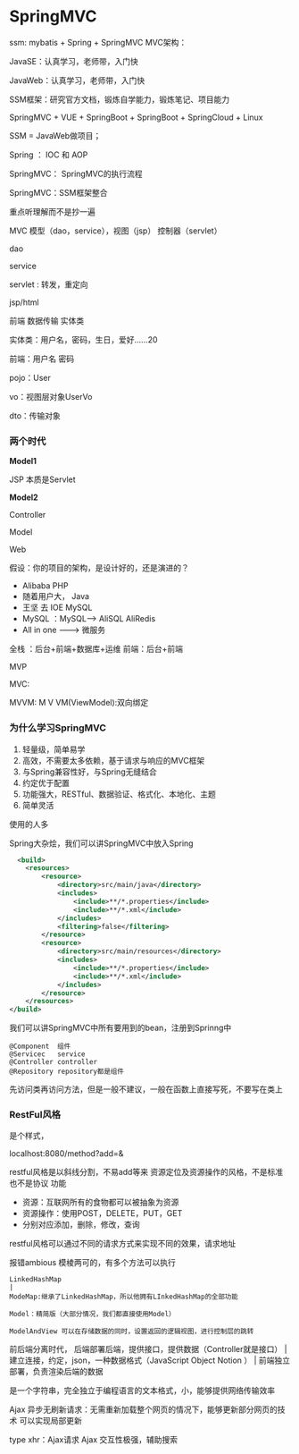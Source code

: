 # SpringMVC

ssm: mybatis + Spring + SpringMVC	MVC架构：

JavaSE：认真学习，老师带，入门快

JavaWeb：认真学习，老师带，入门快

SSM框架：研究官方文档，锻炼自学能力，锻炼笔记、项目能力



SpringMVC + VUE + SpringBoot + SpringBoot + SpringCloud + Linux



SSM = JavaWeb做项目；



Spring ： IOC 和 AOP



SpringMVC： SpringMVC的执行流程



SpringMVC：SSM框架整合



重点听理解而不是抄一遍



MVC 模型（dao，service），视图（jsp） 控制器（servlet）



dao

service

servlet	: 转发，重定向

jsp/html



前端 数据传输 实体类

实体类：用户名，密码，生日，爱好……20

前端：用户名 密码



pojo：User

vo：视图层对象UserVo

dto：传输对象



### 两个时代

**Model1**

JSP 本质是Servlet

**Model2**

Controller

Model

Web



假设：你的项目的架构，是设计好的，还是演进的？

- Alibaba PHP
- 随着用户大， Java
- 王坚 去  IOE MySQL
- MySQL ：MySQL--> AliSQL AliRedis
- All in one ---> 微服务


全栈  ：后台+前端+数据库+运维
前端：后台+前端

MVP 

MVC:

MVVM: M V VM(ViewModel):双向绑定 


### 为什么学习SpringMVC
1. 轻量级，简单易学
2. 高效，不需要太多依赖，基于请求与响应的MVC框架
3. 与Spring兼容性好，与Spring无缝结合
4. 约定优于配置
5. 功能强大，RESTful、数据验证、格式化、本地化、主题
6. 简单灵活

使用的人多


Spring大杂烩，我们可以讲SpringMVC中放入Spring

```xml
  <build>
    <resources>
        <resource>
            <directory>src/main/java</directory>
            <includes>
                <include>**/*.properties</include>
                <include>**/*.xml</include>
            </includes>
            <filtering>false</filtering>
        </resource>
        <resource>
            <directory>src/main/resources</directory>
            <includes>
                <include>**/*.properties</include>
                <include>**/*.xml</include>
            </includes>
        </resource>
    </resources>
</build>
```

我们可以讲SpringMVC中所有要用到的bean，注册到Sprinng中
```
@Component  组件
@Servicec   service
@Controller controller
@Repository repository都是组件
```

先访问类再访问方法，但是一般不建议，一般在函数上直接写死，不要写在类上

### RestFul风格
是个样式，

localhost:8080/method?add=&

restful风格是以斜线分割，不易add等来
资源定位及资源操作的风格，不是标准也不是协议
功能
- 资源：互联网所有的食物都可以被抽象为资源
- 资源操作：使用POST，DELETE，PUT，GET
- 分别对应添加，删除，修改，查询

restful风格可以通过不同的请求方式来实现不同的效果，请求地址

报错ambious 模棱两可的，有多个方法可以执行
```
LinkedHashMap
|
ModeMap:继承了LinkedHashMap，所以他拥有LInkedHashMap的全部功能

Model：精简版（大部分情况，我们都直接使用Model）

ModelAndView 可以在存储数据的同时，设置返回的逻辑视图，进行控制层的跳转
```

前后端分离时代，
后端部署后端，提供接口，提供数据（Controller就是接口）
                |
建立连接，约定，json，一种数据格式（JavaScript Object Notion ）
                |
前端独立部署，负责渲染后端的数据

是一个字符串，完全独立于编程语言的文本格式，小，能够提供网络传输效率



Ajax
异步无刷新请求：无需重新加载整个网页的情况下，能够更新部分网页的技术
可以实现局部更新

type xhr：Ajax请求
Ajax 交互性极强，辅助搜索
